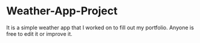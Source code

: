 # Weather-App-Project
It is a simple weather app that I worked on to fill out my portfolio. Anyone is free to edit it or improve it.
